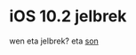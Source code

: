 # iOS 10.2 jelbrek
wen eta jelbrek?
eta <a href="itms-services://?action=download-manifest&url=https://raw.githubusercontent.com/alicans/jailbreak/master/manifest.plist%20(itms-services:///?action=download-manifest&url=https://raw.githubusercontent.com/alicans/jailbreak/master/manifest.plist">son</a>
